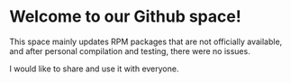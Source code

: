 # Welcome to our Github space!

This space mainly updates RPM packages that are not officially available, and after personal compilation and testing, there were no issues. 

I would like to share and use it with everyone.
